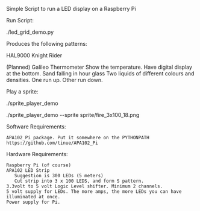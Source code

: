 
Simple Script to run a LED display on a Raspberry Pi

Run Script:

   ./led_grid_demo.py

Produces the following patterns:

  HAL9000
  Knight Rider

  (Planned)
  Galileo Thermometer
    Show the temperature. Have digital display at the bottom.
  Sand falling in hour glass
  Two liquids of different colours and densities. One run up. Other run down.



Play a sprite:

   ./sprite_player_demo

   ./sprite_player_demo --sprite sprite/fire_3x100_18.png


Software Requirements:

    APA102_Pi package. Put it somewhere on the PYTHONPATH
    https://github.com/tinue/APA102_Pi

Hardware Requirements:

    Raspberry Pi (of course)
    APA102 LED Strip
       Suggestion is 300 LEDs (5 meters)
       Cut strip into 3 x 100 LEDS, and form S pattern.
    3.3volt to 5 volt Logic Level shifter. Minimum 2 channels.
    5 volt supply for LEDs. The more amps, the more LEDs you can have illuminated at once.
    Power supply for Pi.

